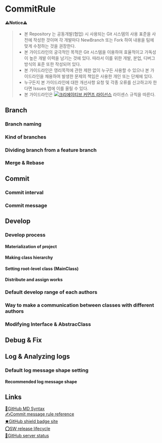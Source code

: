 # CommitRule
#### ⚠️Notice⚠️
> - 본 Repository 는 공동개발(협업) 시 사용되는 Git 시스템의 사용 표준을 사전에 작성한 것이며 각 개발마다 NewBranch 또는 Fork 하여 내용을 팀에 맞게 수정하는 것을 권장한다.
> - 본 가이드라인의 궁극적인 목적은 Git 시스템을 이용하여 효율적이고 가독성이 높은 개발 이력을 남기는 것에 있다. 따라서 이를 위한 개발, 분업, 디버그 방식의 표준 또한 작성되어 있다.
> - 본 가이드라인은 영리목적에 관한 제한 없이 누구든 사용할 수 있으나 본 가이드라인을 채용하여 발생한 문제의 책임은 사용한 개인 또는 단체에 있다.
> - 누구든지 본 가이드라인에 대한 개선사항 요청 및 각종 오류를 신고하고자 한다면 Issues 탭에 이를 올릴 수 있다.
> - 본 가이드라인은 <a rel="license" href="http://creativecommons.org/licenses/by-sa/4.0/"><img alt="크리에이티브 커먼즈 라이선스" style="border-width:0" src="https://i.creativecommons.org/l/by-sa/4.0/80x15.png" /></a> 라이센스 규칙을 따른다.


## Branch
### Branch naming
### Kind of branches
### Dividing branch from a feature branch
### Merge & Rebase

## Commit
### Commit interval
### Commit message

## Develop
### Develop process
#### Materialization of project
#### Making class hierarchy
#### Setting root-level class (MainClass)
#### Distribute and assign works
### Default develop range of each authors
### Way to make a communication between classes with different authors
### Modifying Interface & AbstracClass


## Debug & Fix

## Log & Analyzing logs
### Default log message shape setting
#### Recommended log message shape




## Links
[📜GitHub MD Syntax](https://docs.github.com/ko/get-started/writing-on-github/getting-started-with-writing-and-formatting-on-github/basic-writing-and-formatting-syntax)\
[✍️Commit message rule reference](https://junhyunny.github.io/information/github/git-commit-message-rule/)\
[⏹️GitHub shield badge site](https://shields.io/)\
[⭕SW release lifecycle](https://ko.wikipedia.org/wiki/%EC%86%8C%ED%94%84%ED%8A%B8%EC%9B%A8%EC%96%B4_%EB%B0%B0%ED%8F%AC_%EC%83%9D%EB%AA%85_%EC%A3%BC%EA%B8%B0)\
[🛟GitHub server status](https://www.githubstatus.com/)
